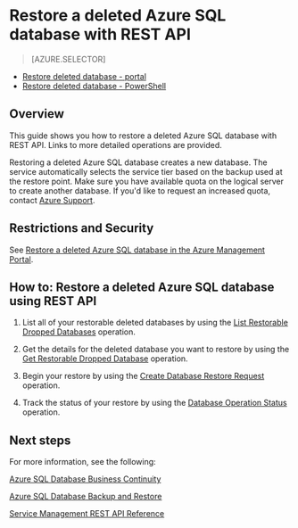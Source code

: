 <properties 
   pageTitle="Restore a deleted Azure SQL database with REST API" 
   description="Windows Azure SQL Database, restore deleted database, recover deleted database, REST API" 
   services="sql-database" 
   documentationCenter="" 
   authors="elfisher" 
   manager="jeffreyg" 
   editor="v-romcal"/>

<tags
	ms.service="sql-database"
	ms.date="07/24/2015"
	wacn.date=""/>

# Restore a deleted Azure SQL database with REST API

> [AZURE.SELECTOR]
- [Restore deleted database - portal](/documentation/articles/sql-database-restore-deleted-database-tutorial-management-portal)
- [Restore deleted database - PowerShell](/documentation/articles/sql-database-restore-deleted-database-tutorial-powershell) 

## Overview

This guide shows you how to restore a deleted Azure SQL database with REST API. Links to more detailed operations are provided.

Restoring a deleted Azure SQL database creates a new database. The service automatically selects the service tier based on the backup used at the restore point. Make sure you have available quota on the logical server to create another database. If you'd like to request an increased quota, contact [Azure Support](/support/contact/).

## Restrictions and Security

See [Restore a deleted Azure SQL database in the Azure Management Portal](/documentation/articles/sql-database-restore-deleted-database-tutorial-management-portal/).

## How to: Restore a deleted Azure SQL database using REST API

1.	List all of your restorable deleted databases by using the [List Restorable Dropped Databases](https://msdn.microsoft.com/zh-cn/library/azure/dn509562.aspx) operation.
	
2.	Get the details for the deleted database you want to restore by using the [Get Restorable Dropped Database](http://msdn.microsoft.com/zh-cn/library/azure/dn509574.aspx) operation.

3.	Begin your restore by using the [Create Database Restore Request](http://msdn.microsoft.com/zh-cn/library/azure/dn509571.aspx) operation.
	
4.	Track the status of your restore by using the [Database Operation Status](http://msdn.microsoft.com/zh-cn/library/azure/dn720371.aspx) operation.

## Next steps

For more information, see the following:

[Azure SQL Database Business Continuity](http://msdn.microsoft.com/zh-cn/library/azure/hh852669.aspx)

[Azure SQL Database Backup and Restore](http://msdn.microsoft.com/zh-cn/library/azure/jj650016.aspx)

[Service Management REST API Reference](http://msdn.microsoft.com/zh-cn/library/azure/ee460799.aspx) 